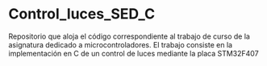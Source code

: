 # Control_luces_SED_C
Repositorio que aloja el código correspondiente al trabajo de curso de la asignatura dedicado a microcontroladores. El trabajo consiste en la implementación en C
de un control de luces mediante la placa STM32F407

